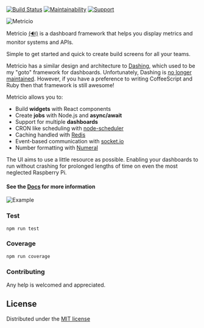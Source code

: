 [![Build Status](https://semaphoreci.com/api/v1/dannycroft/metricio-2/branches/master/badge.svg)](https://semaphoreci.com/dannycroft/metricio-2) [![Maintainability](https://api.codeclimate.com/v1/badges/3aa92baa68a935fc8c3a/maintainability)](https://codeclimate.com/github/metricio/metricio/maintainability) [![Support](https://img.shields.io/badge/gitter-developer_chat-46bc99.svg)](https://gitter.im/metricio/support)

![Metricio](https://res.cloudinary.com/metricio/image/upload/v1510160215/logo_gvdwrr.png)

Metricio [(🔊)](https://res.cloudinary.com/metricio/video/upload/v1508691679/metricio_b4nmgk.mp3 "pronunciation") is a dashboard framework that helps you display metrics and monitor
systems and APIs.

Simple to get started and quick to create build screens for all your teams.

Metricio has a similar design and architecture to [Dashing](http://dashing.io/), which used to be my "goto" framework for dashboards. Unfortunately, Dashing is [no longer maintained](https://github.com/Shopify/dashing/issues/711). However, if you have a preference to writing CoffeeScript and Ruby then that framework is still awesome!

Metricio allows you to:

- Build **widgets** with React components
- Create **jobs** with Node.js and **async/await**
- Support for multiple **dashboards**
- CRON like scheduling with [node-scheduler](https://github.com/node-schedule/node-schedule)
- Caching handled with [Redis](https://redis.io/)
- Event-based communication with [socket.io](https://socket.io/)
- Number formatting with [Numeral](http://numeraljs.com/)

The UI aims to use a little resource as possible. Enabling your dashboards to run without crashing for prolonged lengths of time on even the most neglected Raspberry Pi.

####  See the [Docs](https://metricio.co) for more information

![Example](https://res.cloudinary.com/metricio/image/upload/v1510160088/demo_qvrjcv.gif)


### Test

```
npm run test
```

### Coverage

```
npm run coverage
```

### Contributing

Any help is welcomed and appreciated.

## License
Distributed under the [MIT license](LICENSE)
